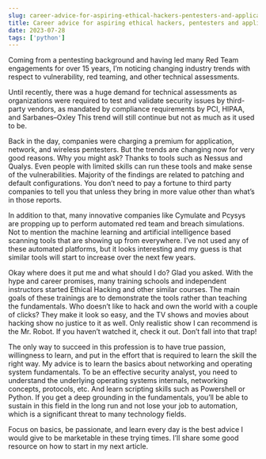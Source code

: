 ```yaml
---
slug: career-advice-for-aspiring-ethical-hackers-pentesters-and-application-testers-24e011358266
title: Career advice for aspiring ethical hackers, pentesters and application testers
date: 2023-07-28
tags: ['python']
---
```


Coming from a pentesting background and having led many Red Team engagements for over 15 years, I’m noticing changing industry trends with respect to vulnerability, red teaming, and other technical assessments.

<!-- more -->




Until recently, there was a huge demand for technical assessments as organizations were required to test and validate security issues by third-party vendors, as mandated by compliance requirements by PCI, HIPAA, and Sarbanes–Oxley This trend will still continue but not as much as it used to be.


Back in the day, companies were charging a premium for application, network, and wireless pentesters. But the trends are changing now for very good reasons. Why you might ask? Thanks to tools such as Nessus and Qualys. Even people with limited skills can run these tools and make sense of the vulnerabilities. Majority of the findings are related to patching and default configurations. You don’t need to pay a fortune to third party companies to tell you that unless they bring in more value other than what’s in those reports.


In addition to that, many innovative companies like Cymulate and Pcysys are propping up to perform automated red team and breach simulations. Not to mention the machine learning and artificial intelligence based scanning tools that are showing up from everywhere. I’ve not used any of these automated platforms, but it looks interesting and my guess is that similar tools will start to increase over the next few years.


Okay where does it put me and what should I do? Glad you asked. With the hype and career promises, many training schools and independent instructors started Ethical Hacking and other similar courses. The main goals of these trainings are to demonstrate the tools rather than teaching the fundamentals. Who doesn’t like to hack and own the world with a couple of clicks? They make it look so easy, and the TV shows and movies about hacking show no justice to it as well. Only realistic show I can recommend is the Mr. Robot. If you haven’t watched it, check it out. Don’t fall into that trap!


The only way to succeed in this profession is to have true passion, willingness to learn, and put in the effort that is required to learn the skill the right way. My advice is to learn the basics about networking and operating system fundamentals. To be an effective security analyst, you need to understand the underlying operating systems internals, networking concepts, protocols, etc. And learn scripting skills such as Powershell or Python. If you get a deep grounding in the fundamentals, you’ll be able to sustain in this field in the long run and not lose your job to automation, which is a significant threat to many technology fields.


Focus on basics, be passionate, and learn every day is the best advice I would give to be marketable in these trying times. I’ll share some good resource on how to start in my next article.


